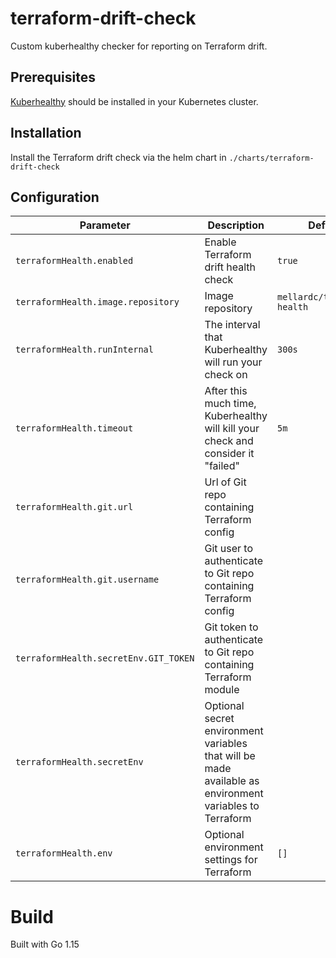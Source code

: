 # terraform-drift-check

Custom kuberhealthy checker for reporting on Terraform drift.

## Prerequisites

[Kuberhealthy](https://github.com/Comcast/kuberhealthy) should be installed in your Kubernetes cluster. 

## Installation

Install the Terraform drift check via the helm chart in `./charts/terraform-drift-check`

## Configuration

| Parameter | Description | Default |
| --------- | ----------- | ------- |
| `terraformHealth.enabled` | Enable Terraform drift health check | `true` |
| `terraformHealth.image.repository` | Image repository | `mellardc/terraform-health` |
| `terraformHealth.runInternal` | The interval that Kuberhealthy will run your check on | `300s` |
| `terraformHealth.timeout` | After this much time, Kuberhealthy will kill your check and consider it "failed" | `5m` |
| `terraformHealth.git.url`  | Url of Git repo containing Terraform config  |  |
| `terraformHealth.git.username` | Git user to authenticate to Git repo  containing Terraform config | |
| `terraformHealth.secretEnv.GIT_TOKEN` | Git token to authenticate to Git repo containing Terraform module | |
| `terraformHealth.secretEnv` | Optional secret environment variables that will be made available as environment variables to Terraform | |
| `terraformHealth.env` | Optional environment settings for Terraform | `[]` |

# Build

Built with Go 1.15
